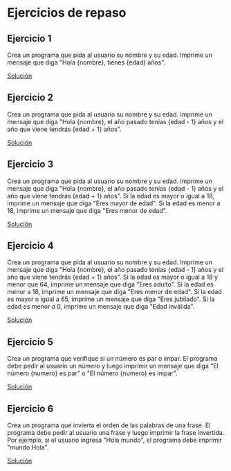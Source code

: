 # Ejercicios de repaso

## Ejercicio 1
Crea un programa que pida al usuario su nombre y su edad. Imprime un mensaje que diga "Hola {nombre}, tienes {edad} años".

[Solución](./ejercicio1.py)

## Ejercicio 2
Crea un programa que pida al usuario su nombre y su edad. Imprime un mensaje que diga "Hola {nombre}, el año pasado tenías {edad - 1} años y el año que viene tendrás {edad + 1} años".

[Solución](./ejercicio2.py)

## Ejercicio 3
Crea un programa que pida al usuario su nombre y su edad. Imprime un mensaje que diga "Hola {nombre}, el año pasado tenías {edad - 1} años y el año que viene tendrás {edad + 1} años". Si la edad es mayor o igual a 18, imprime un mensaje que diga "Eres mayor de edad". Si la edad es menor a 18, imprime un mensaje que diga "Eres menor de edad".

[Solución](./ejercicio3.py)

## Ejercicio 4
Crea un programa que pida al usuario su nombre y su edad. Imprime un mensaje que diga "Hola {nombre}, el año pasado tenías {edad - 1} años y el año que viene tendrás {edad + 1} años". Si la edad es mayor o igual a 18 y menor que 64, imprime un mensaje que diga "Eres adulto". Si la edad es menor a 18, imprime un mensaje que diga "Eres menor de edad". Si la edad es mayor o igual a 65, imprime un mensaje que diga "Eres jubilado". Si la edad es menor a 0, imprime un mensaje que diga "Edad inválida".

[Solución](./ejercicio4.py)

## Ejercicio 5
Crea un programa que verifique si un número es par o impar. El programa debe pedir al usuario un número y luego imprimir un mensaje que diga "El número {numero} es par" o "El número {numero} es impar".

[Solución](./ejercicio5.py)

## Ejercicio 6
Crea un programa que invierta el orden de las palabras de una frase. El programa debe pedir al usuario una frase y luego imprimir la frase invertida. Por ejemplo, si el usuario ingresa "Hola mundo", el programa debe imprimir "mundo Hola".

[Solución](./ejercicio6.py)